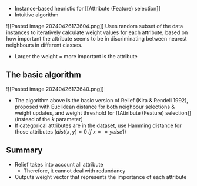 - Instance-based heuristic for [[Attribute (Feature) selection]] 
- Intuitive algorithm

![[Pasted image 20240426173604.png]]
Uses random subset of the data instances to iteratively calculate weight values for each attribute, based on how important the attribute seems to be in discriminating between nearest neighbours in different classes.
- Larger the weight = more important is the attribute
## The basic algorithm
![[Pasted image 20240426173640.png]]
- The algorithm above is the basic version of Relief (Kira & Rendell 1992), proposed with Euclidean distance for both neighbour selections & weight updates, and weight threshold for [[Attribute (Feature) selection]] (instead of the $k$ parameter)
- If categorical attributes are in the dataset, use Hamming distance for those attributes ($dist(x,y)= 0 \ if\ x == y else 1$)
## Summary
- Relief takes into account all attribute
	- Therefore, it cannot deal with redundancy
- Outputs weight vector that represents the importance of each attribute
